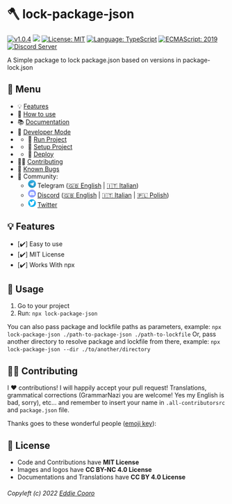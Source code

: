 # 🪓 lock-package-json

<!-- all-shields/header-badges:START -->

[![v1.0.4](https://img.shields.io/badge/version-v1.0.4-lightgray.svg?style=flat&logo=)](https://github.com/Eddie-CooRo/lock-package-json/blob/main/CHANGELOG.md) [![](https://img.shields.io/npm/v/lock-package-json?color=CC3534&logo=npm)](https://www.npmjs.com/package/lock-package-json) [![License: MIT](https://img.shields.io/badge/license-MIT-brightgreen.svg?style=flat&logo=license)](https://github.com/Eddie-CooRo/lock-package-json/blob/main/LICENSE.md) [![Language: TypeScript](https://img.shields.io/badge/language-typescript-blue.svg?style=flat&logo=typescript)](https://www.typescriptlang.org/) [![ECMAScript: 2019](https://img.shields.io/badge/ES-9-F7DF1E.svg?style=flat&logo=javascript)](https://github.com/tc39/ecma262) [![Discord Server](https://discordapp.com/api/guilds/383373985666301975/embed.png)](https://discord.ptkdev.io)

<!-- all-shields/header-badges:END -->

A Simple package to lock package.json based on versions in package-lock.json

## 📎 Menu

-   💡 [Features](#-features)
-   🚀 [How to use](#-usage)
-   📚 [Documentation](#-documentation)
-   🔨 [Developer Mode](#-developer-mode)
-   -   🏁 [Run Project](#-run-project)
-   -   💾 [Setup Project](#-setup-project)
-   -   🚀 [Deploy](#-deploy)
-   👨‍💻 [Contributing](#-contributing)
-   🐛 [Known Bugs](https://github.com/Eddie-CooRo/lock-package-json/issues?q=is%3Aopen+is%3Aissue+label%3Abug)
-   🍻 Community:
    -   <img src="https://raw.githubusercontent.com/Eddie-CooRo/lock-package-json/main/.github/assets/social_telegram.png" height="18px"> Telegram ([🇬🇧 English](http://t.me/ptkdev_support) | [🇮🇹 Italian](http://t.me/ptkdev_support_italian))
    -   <img src="https://raw.githubusercontent.com/Eddie-CooRo/lock-package-json/main/.github/assets/social_discord.png" height="18px"> [Discord](http://discord.ptkdev.io) ([🇬🇧 English](https://discord.gg/jqUSGPKdmA) | [🇮🇹 Italian](https://discord.gg/SJFcbvG6RU) | [🇵🇱 Polish](https://discord.gg/25vg4VFhb7))
    -   <img src="https://raw.githubusercontent.com/Eddie-CooRo/lock-package-json/main/.github/assets/social_twitter.png" height="18px"> [Twitter](http://twitter.com/ptkdevio)

## 💡 Features

-   [✔️] Easy to use
-   [✔️] MIT License
-   [✔️] Works With npx

## 🚀 Usage

1. Go to your project
2. Run: `npx lock-package-json`

You can also pass package and lockfile paths as parameters, example: `npx lock-package-json ./path-to-package-json ./path-to-lockfile`
Or, pass another directory to resolve package and lockfile from there, example: `npx lock-package-json --dir ./to/another/directory`

## 👨‍💻 Contributing

I ❤️ contributions! I will happily accept your pull request! Translations, grammatical corrections (GrammarNazi you are welcome! Yes my English is bad, sorry), etc... and remember to insert your name in `.all-contributorsrc` and `package.json` file.

Thanks goes to these wonderful people ([emoji key](https://allcontributors.org/docs/en/emoji-key)):

<!-- ALL-CONTRIBUTORS-LIST:START -->
<!-- prettier-ignore-start -->
<!-- markdownlint-disable -->
<!-- markdownlint-restore -->
<!-- prettier-ignore-end -->

<!-- ALL-CONTRIBUTORS-LIST:END -->

## 💫 License

-   Code and Contributions have **MIT License**
-   Images and logos have **CC BY-NC 4.0 License**
-   Documentations and Translations have **CC BY 4.0 License**

###### Copyleft (c) 2022 [Eddie Cooro](https://github.com/Eddie-CooRo)
